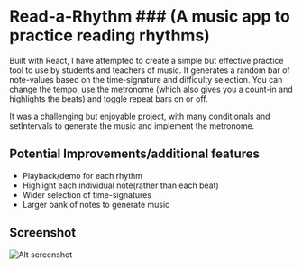 # Read-a-Rhythm ### (A music app to practice reading rhythms)

Built with React, I have attempted to create a simple but effective practice tool to use by students and teachers
of music. It generates a random bar of note-values based on the time-signature and difficulty selection.
You can change the tempo, use the metronome (which also gives you a count-in and highlights the beats) and toggle repeat bars on or off.

It was a challenging but enjoyable project, with many conditionals and setIntervals to generate the music and implement the metronome.

## Potential Improvements/additional features

- Playback/demo for each rhythm
- Highlight each individual note(rather than each beat)
- Wider selection of time-signatures
- Larger bank of notes to generate music

## Screenshot

![Alt screenshot](/sight-reading-music-app/src/images/screenshot.png)




